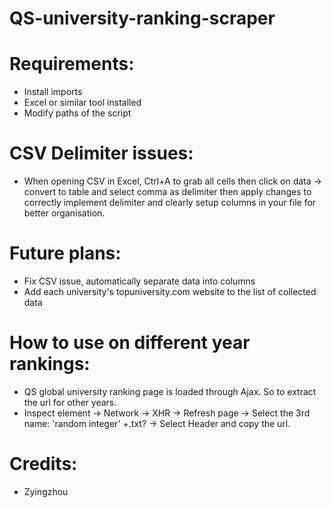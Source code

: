 # QS-university-ranking-scraper

# Requirements:
- Install imports
- Excel or similar tool installed
- Modify paths of the script 

# CSV Delimiter issues:
- When opening CSV in Excel, Ctrl+A to grab all cells then click on data -> convert to table and select comma as delimiter then apply changes to correctly implement delimiter and clearly setup columns in your file for better organisation. 

# Future plans: 
- Fix CSV issue, automatically separate data into columns
- Add each university's topuniversity.com website to the list of collected data

# How to use on different year rankings:
- QS global university ranking page is loaded through Ajax. So to extract the url for other years. 
- Inspect element -> Network -> XHR -> Refresh page -> Select the 3rd name: 'random integer' +.txt? -> Select Header and copy the url.

# Credits:
- Zyingzhou
